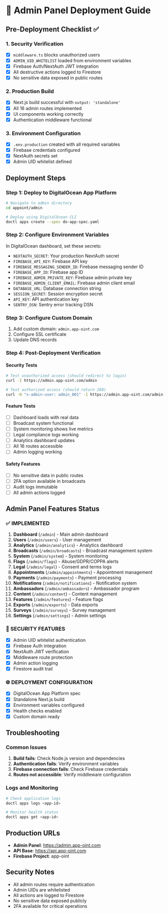 # 🚀 Admin Panel Deployment Guide

## Pre-Deployment Checklist ✅

### 1. Security Verification
- [x] `middleware.ts` blocks unauthorized users
- [x] `ADMIN_UID_WHITELIST` loaded from environment variables
- [x] Firebase Auth/NextAuth JWT integration
- [x] All destructive actions logged to Firestore
- [x] No sensitive data exposed in public routes

### 2. Production Build
- [x] Next.js build successful with `output: 'standalone'`
- [x] All 16 admin routes implemented
- [x] UI components working correctly
- [x] Authentication middleware functional

### 3. Environment Configuration
- [x] `.env.production` created with all required variables
- [x] Firebase credentials configured
- [x] NextAuth secrets set
- [x] Admin UID whitelist defined

## Deployment Steps

### Step 1: Deploy to DigitalOcean App Platform

```bash
# Navigate to admin directory
cd appoint/admin

# Deploy using DigitalOcean CLI
doctl apps create --spec do-app-spec.yaml
```

### Step 2: Configure Environment Variables

In DigitalOcean dashboard, set these secrets:
- `NEXTAUTH_SECRET`: Your production NextAuth secret
- `FIREBASE_API_KEY`: Firebase API key
- `FIREBASE_MESSAGING_SENDER_ID`: Firebase messaging sender ID
- `FIREBASE_APP_ID`: Firebase app ID
- `FIREBASE_ADMIN_PRIVATE_KEY`: Firebase admin private key
- `FIREBASE_ADMIN_CLIENT_EMAIL`: Firebase admin client email
- `DATABASE_URL`: Database connection string
- `SESSION_SECRET`: Session encryption secret
- `API_KEY`: API authentication key
- `SENTRY_DSN`: Sentry error tracking DSN

### Step 3: Configure Custom Domain

1. Add custom domain: `admin.app-oint.com`
2. Configure SSL certificate
3. Update DNS records

### Step 4: Post-Deployment Verification

#### Security Tests
```bash
# Test unauthorized access (should redirect to login)
curl -I https://admin.app-oint.com/admin

# Test authorized access (should return 200)
curl -H "x-admin-user: admin_001" -I https://admin.app-oint.com/admin
```

#### Feature Tests
- [ ] Dashboard loads with real data
- [ ] Broadcast system functional
- [ ] System monitoring shows live metrics
- [ ] Legal compliance logs working
- [ ] Analytics dashboard updates
- [ ] All 16 routes accessible
- [ ] Admin logging working

#### Safety Features
- [ ] No sensitive data in public routes
- [ ] 2FA option available in broadcasts
- [ ] Audit logs immutable
- [ ] All admin actions logged

## Admin Panel Features Status

### ✅ IMPLEMENTED
1. **Dashboard** (`/admin`) - Main admin dashboard
2. **Users** (`/admin/users`) - User management
3. **Analytics** (`/admin/analytics`) - Analytics dashboard
4. **Broadcasts** (`/admin/broadcasts`) - Broadcast management system
5. **System** (`/admin/system`) - System monitoring
6. **Flags** (`/admin/flags`) - Abuse/GDPR/COPPA alerts
7. **Legal** (`/admin/legal`) - Consent and terms logs
8. **Appointments** (`/admin/appointments`) - Appointment management
9. **Payments** (`/admin/payments`) - Payment processing
10. **Notifications** (`/admin/notifications`) - Notification system
11. **Ambassadors** (`/admin/ambassadors`) - Ambassador program
12. **Content** (`/admin/content`) - Content management
13. **Features** (`/admin/features`) - Feature flags
14. **Exports** (`/admin/exports`) - Data exports
15. **Surveys** (`/admin/surveys`) - Survey management
16. **Settings** (`/admin/settings`) - Admin settings

### 🔧 SECURITY FEATURES
- [x] Admin UID whitelist authentication
- [x] Firebase Auth integration
- [x] NextAuth JWT verification
- [x] Middleware route protection
- [x] Admin action logging
- [x] Firestore audit trail

### 🌐 DEPLOYMENT CONFIGURATION
- [x] DigitalOcean App Platform spec
- [x] Standalone Next.js build
- [x] Environment variables configured
- [x] Health checks enabled
- [x] Custom domain ready

## Troubleshooting

### Common Issues

1. **Build fails**: Check Node.js version and dependencies
2. **Authentication fails**: Verify environment variables
3. **Firebase connection fails**: Check Firebase credentials
4. **Routes not accessible**: Verify middleware configuration

### Logs and Monitoring

```bash
# Check application logs
doctl apps logs <app-id>

# Monitor health status
doctl apps get <app-id>
```

## Production URLs

- **Admin Panel**: https://admin.app-oint.com
- **API Base**: https://api.app-oint.com
- **Firebase Project**: app-oint

## Security Notes

- All admin routes require authentication
- Admin UIDs are whitelisted
- All actions are logged to Firestore
- No sensitive data exposed publicly
- 2FA available for critical operations 